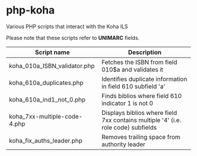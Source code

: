 # php-koha
Various PHP scripts that interact with the Koha ILS

Please note that these scripts refer to **UNIMARC** fields.

Script name | Description
----------- | -----------
koha_010a_ISBN_validator.php | Fetches the ISBN from field 010$a and validates it
koha_610a_duplicates.php | Identifies duplicate information in field 610 subfield 'a'
koha_610a_ind1_not_0.php | Finds biblios where field 610 indicator 1 is not 0
koha_7xx-multiple-code-4.php | Displays biblios where field 7xx contains multiple '4' (i.e. role code) subfields
koha_fix_auths_leader.php | Removes trailing space from authority leader
